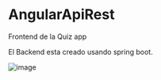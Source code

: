 # AngularApiRest

Frontend de la Quiz app

El Backend esta creado usando spring boot.

![image](https://user-images.githubusercontent.com/33745675/175797759-36efa043-eea1-41be-8bab-c1aacf2f233e.png)


